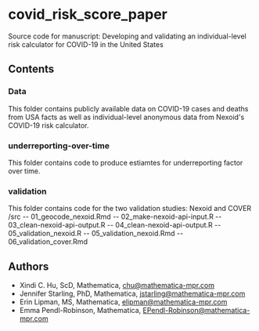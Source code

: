 # covid_risk_score_paper

Source code for manuscript:
Developing and validating an individual-level risk calculator for COVID-19 in the United States

## Contents

### Data
This folder contains publicly available data on COVID-19 cases and deaths from USA facts as well as individual-level anonymous data from Nexoid's COVID-19 risk calculator.

### underreporting-over-time
This folder contains code to produce estiamtes for underreporting factor over time.

### validation
This folder contains code for the two validation studies: Nexoid and COVER
/src
-- 01_geocode_nexoid.Rmd
-- 02_make-nexoid-api-input.R
-- 03_clean-nexoid-api-output.R
-- 04_clean-nexoid-api-output.R
-- 05_validation_nexoid.R
-- 05_validation_nexoid.Rmd
-- 06_validation_cover.Rmd

## Authors
* Xindi C. Hu, ScD, Mathematica, chu@mathematica-mpr.com
* Jennifer Starling, PhD, Mathematica, jstarling@mathematica-mpr.com 
* Erin Lipman, MS, Mathematica, elipman@mathematica-mpr.com
* Emma Pendl-Robinson, Mathematica, EPendl-Robinson@mathematica-mpr.com

